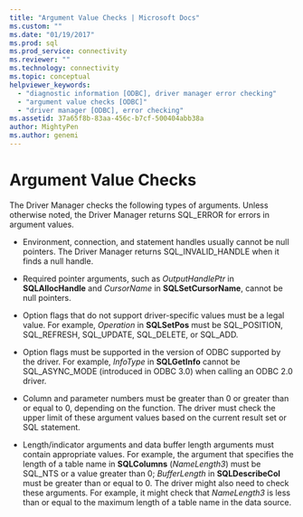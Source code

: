 ```yaml
---
title: "Argument Value Checks | Microsoft Docs"
ms.custom: ""
ms.date: "01/19/2017"
ms.prod: sql
ms.prod_service: connectivity
ms.reviewer: ""
ms.technology: connectivity
ms.topic: conceptual
helpviewer_keywords: 
  - "diagnostic information [ODBC], driver manager error checking"
  - "argument value checks [ODBC]"
  - "driver manager [ODBC], error checking"
ms.assetid: 37a65f8b-83aa-456c-b7cf-500404abb38a
author: MightyPen
ms.author: genemi
---
```

# Argument Value Checks
The Driver Manager checks the following types of arguments. Unless otherwise noted, the Driver Manager returns SQL_ERROR for errors in argument values.  
  
-   Environment, connection, and statement handles usually cannot be null pointers. The Driver Manager returns SQL_INVALID_HANDLE when it finds a null handle.  
  
-   Required pointer arguments, such as *OutputHandlePtr* in **SQLAllocHandle** and *CursorName* in **SQLSetCursorName**, cannot be null pointers.  
  
-   Option flags that do not support driver-specific values must be a legal value. For example, *Operation* in **SQLSetPos** must be SQL_POSITION, SQL_REFRESH, SQL_UPDATE, SQL_DELETE, or SQL_ADD.  
  
-   Option flags must be supported in the version of ODBC supported by the driver. For example, *InfoType* in **SQLGetInfo** cannot be SQL_ASYNC_MODE (introduced in ODBC 3.0) when calling an ODBC 2.0 driver.  
  
-   Column and parameter numbers must be greater than 0 or greater than or equal to 0, depending on the function. The driver must check the upper limit of these argument values based on the current result set or SQL statement.  
  
-   Length/indicator arguments and data buffer length arguments must contain appropriate values. For example, the argument that specifies the length of a table name in **SQLColumns** (*NameLength3*) must be SQL_NTS or a value greater than 0; *BufferLength* in **SQLDescribeCol** must be greater than or equal to 0. The driver might also need to check these arguments. For example, it might check that *NameLength3* is less than or equal to the maximum length of a table name in the data source.
